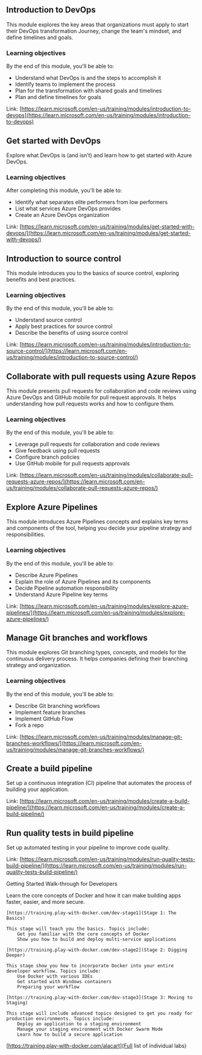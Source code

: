 ## Introduction to DevOps

This module explores the key areas that organizations must apply to start their DevOps transformation Journey, change the team's mindset, and define timelines and goals.

### Learning objectives

By the end of this module, you'll be able to:

- Understand what DevOps is and the steps to accomplish it
- Identify teams to implement the process
- Plan for the transformation with shared goals and timelines
- Plan and define timelines for goals

Link: [https://learn.microsoft.com/en-us/training/modules/introduction-to-devops](https://learn.microsoft.com/en-us/training/modules/introduction-to-devops)


## Get started with DevOps

Explore what DevOps is (and isn't) and learn how to get started with Azure DevOps.

### Learning objectives

After completing this module, you'll be able to:

- Identify what separates elite performers from low performers
- List what services Azure DevOps provides
- Create an Azure DevOps organization

Link: [https://learn.microsoft.com/en-us/training/modules/get-started-with-devops/](https://learn.microsoft.com/en-us/training/modules/get-started-with-devops/)


## Introduction to source control

This module introduces you to the basics of source control, exploring benefits and best practices.

### Learning objectives

By the end of this module, you'll be able to:

- Understand source control
- Apply best practices for source control
- Describe the benefits of using source control

Link: [https://learn.microsoft.com/en-us/training/modules/introduction-to-source-control/](https://learn.microsoft.com/en-us/training/modules/introduction-to-source-control/)


## Collaborate with pull requests using Azure Repos

This module presents pull requests for collaboration and code reviews using Azure DevOps and GitHub mobile for pull request approvals. It helps understanding how pull requests works and how to configure them.

### Learning objectives

By the end of this module, you'll be able to:

- Leverage pull requests for collaboration and code reviews
- Give feedback using pull requests
- Configure branch policies
- Use GitHub mobile for pull requests approvals

Link: [https://learn.microsoft.com/en-us/training/modules/collaborate-pull-requests-azure-repos/](https://learn.microsoft.com/en-us/training/modules/collaborate-pull-requests-azure-repos/)


## Explore Azure Pipelines

This module introduces Azure Pipelines concepts and explains key terms and components of the tool, helping you decide your pipeline strategy and responsibilities.

### Learning objectives

By the end of this module, you'll be able to:

- Describe Azure Pipelines
- Explain the role of Azure Pipelines and its components
- Decide Pipeline automation responsibility
- Understand Azure Pipeline key terms

Link: [https://learn.microsoft.com/en-us/training/modules/explore-azure-pipelines/](https://learn.microsoft.com/en-us/training/modules/explore-azure-pipelines/)


## Manage Git branches and workflows

This module explores Git branching types, concepts, and models for the continuous delivery process. It helps companies defining their branching strategy and organization.

### Learning objectives

By the end of this module, you'll be able to:

- Describe Git branching workflows
- Implement feature branches
- Implement GitHub Flow
- Fork a repo

Link: [https://learn.microsoft.com/en-us/training/modules/manage-git-branches-workflows/](https://learn.microsoft.com/en-us/training/modules/manage-git-branches-workflows/)


## Create a build pipeline

Set up a continuous integration (CI) pipeline that automates the process of building your application.

Link: [https://learn.microsoft.com/en-us/training/modules/create-a-build-pipeline/](https://learn.microsoft.com/en-us/training/modules/create-a-build-pipeline/)

## Run quality tests in build pipeline

Set up automated testing in your pipeline to improve code quality.

Link: [https://learn.microsoft.com/en-us/training/modules/run-quality-tests-build-pipeline/](https://learn.microsoft.com/en-us/training/modules/run-quality-tests-build-pipeline/)

Getting Started Walk-through for Developers

Learn the core concepts of Docker and how it can make building apps faster, easier, and more secure.

    [https://training.play-with-docker.com/dev-stage1](Stage 1: The Basics)

    This stage will teach you the basics. Topics include:
        Get you familiar with the core concepts of Docker
        Show you how to build and deploy multi-service applications

    [https://training.play-with-docker.com/dev-stage2](Stage 2: Digging Deeper)

    This stage show you how to incorporate Docker into your entire developer workflow. Topics include:
        Use Docker with various IDEs
        Get started with Windows containers
        Preparing your workflow

    [https://training.play-with-docker.com/dev-stage3](Stage 3: Moving to Staging)

    This stage will include advanced topics designed to get you ready for production environments. Topics include:
        Deploy an application to a staging environment
        Manage your staging environment with Docker Swarm Mode
        Learn how to build a secure application

[https://training.play-with-docker.com/alacart](Full list of individual labs)
